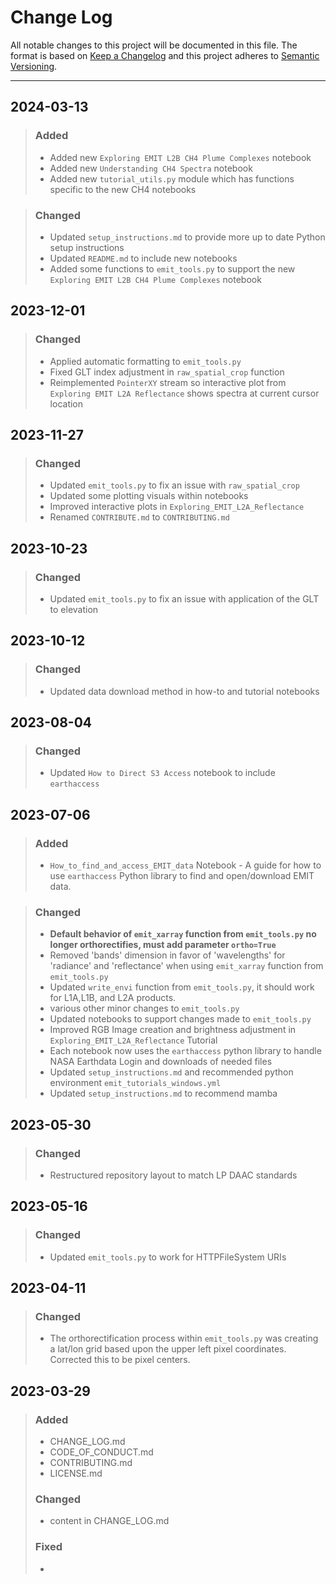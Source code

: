 # Change Log

All notable changes to this project will be documented in this file.
The format is based on [Keep a Changelog](http://keepachangelog.com/)
and this project adheres to [Semantic Versioning](http://semver.org/).
_________________________________________________________________________

## 2024-03-13

> ### Added
>
> - Added new `Exploring EMIT L2B CH4 Plume Complexes` notebook  
> - Added new `Understanding CH4 Spectra` notebook
> - Added new `tutorial_utils.py` module which has functions specific to the new CH4 notebooks  

> ### Changed
>
> - Updated `setup_instructions.md` to provide more up to date Python setup instructions  
> - Updated `README.md` to include new notebooks  
> - Added some functions to `emit_tools.py` to support the new `Exploring EMIT L2B CH4 Plume Complexes` notebook  

## 2023-12-01

> ### Changed
>
> - Applied automatic formatting to `emit_tools.py`  
> - Fixed GLT index adjustment in `raw_spatial_crop` function
> - Reimplemented `PointerXY` stream so interactive plot from `Exploring EMIT L2A Reflectance` shows spectra at current cursor location

## 2023-11-27

> ### Changed
>
> - Updated `emit_tools.py` to fix an issue with `raw_spatial_crop`
> - Updated some plotting visuals within notebooks
> - Improved interactive plots in `Exploring_EMIT_L2A_Reflectance`
> - Renamed `CONTRIBUTE.md` to `CONTRIBUTING.md`

## 2023-10-23

> ### Changed
>
> - Updated `emit_tools.py` to fix an issue with application of the GLT to elevation

## 2023-10-12

> ### Changed
>
> - Updated data download method in how-to and tutorial notebooks

## 2023-08-04

> ### Changed
>
> - Updated `How to Direct S3 Access` notebook to include `earthaccess`

## 2023-07-06

> ### Added
>
> - `How_to_find_and_access_EMIT_data` Notebook - A guide for how to use `earthaccess` Python library to find and open/download EMIT data.

> ### Changed
>
> - **Default behavior of `emit_xarray` function from `emit_tools.py` no longer orthorectifies, must add parameter `ortho=True`**
> - Removed 'bands' dimension in favor of 'wavelengths' for 'radiance' and 'reflectance' when using `emit_xarray` function from `emit_tools.py`
> - Updated `write_envi` function from `emit_tools.py`, it should work for L1A,L1B, and L2A products.
> - various other minor changes to `emit_tools.py`
> - Updated notebooks to support changes made to `emit_tools.py`
> - Improved RGB Image creation and brightness adjustment in `Exploring_EMIT_L2A_Reflectance` Tutorial
> - Each notebook now uses the `earthaccess` python library to handle NASA Earthdata Login and downloads of needed files
> - Updated `setup_instructions.md` and recommended python environment `emit_tutorials_windows.yml`
> - Updated `setup_instructions.md` to recommend mamba

## 2023-05-30

> ### Changed
>
> - Restructured repository layout to match LP DAAC standards

## 2023-05-16
>
> ### Changed
>
> - Updated `emit_tools.py` to work for HTTPFileSystem URIs

## 2023-04-11
>
> ### Changed
>
> - The orthorectification process within `emit_tools.py` was creating a lat/lon grid based upon the upper left pixel coordinates. Corrected this to be pixel centers.

## 2023-03-29
  
> ### Added
>
> - CHANGE_LOG.md
> - CODE_OF_CONDUCT.md
> - CONTRIBUTING.md
> - LICENSE.md
>
> ### Changed
>
> - content in CHANGE_LOG.md
>
> ### Fixed
>
> -
